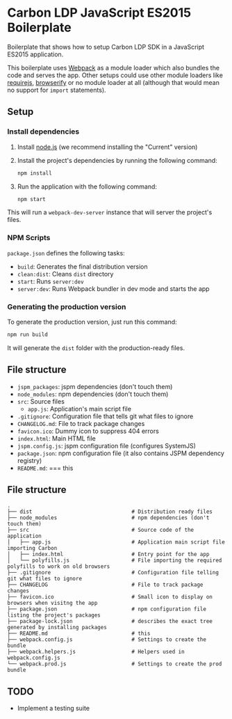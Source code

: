 # Carbon LDP JavaScript ES2015 Boilerplate

Boilerplate that shows how to setup Carbon LDP SDK in a JavaScript ES2015 application.

This boilerplate uses [Webpack](https://webpack.js.org) as a module loader which also bundles the code and serves the app. Other setups could use other module loaders like [requirejs](http://requirejs.org/), 
[browserify](http://browserify.org/) or no module loader at all (although that would mean no support for `import` statements).

## Setup

### Install dependencies
1. Install [node.js](https://nodejs.org/en/) (we recommend installing the "Current" version)
2. Install the project's dependencies by running the following command:

    ```bash
    npm install
    ```
3. Run the application with the following command:

    ```bash
    npm start
    ```
This will run a `webpack-dev-server` instance that will server the project's files.

### NPM Scripts

`package.json` defines the following tasks:

- `build`: Generates the final distribution version
- `clean:dist`: Cleans `dist` directory
- `start`: Runs `server:dev`
- `server:dev`: Runs Webpack bundler in dev mode and starts the app


### Generating the production version

To generate the production version, just run this command:

```bash
npm run build
```

It will generate the `dist` folder with the production-ready files.


## File structure

- `jspm_packages`: jspm dependencies (don't touch them)
- `node_modules`: npm dependencies (don't touch them)
- `src`: Source files
    - `app.js`: Application's main script file
- `.gitignore`: Configuration file that tells git what files to ignore
- `CHANGELOG.md`: File to track package changes
- `favicon.ico`: Dummy icon to suppress 404 errors
- `index.html`: Main HTML file
- `jspm.config.js`: jspm configuration file (configures SystemJS)
- `package.json`: npm configuration file (it also contains JSPM dependency registry)
- `README.md`: === this

## File structure

    .
    ├── dist                                # Distribution ready files
    ├── node_modules                        # npm dependencies (don't touch them)
    ├── src                                 # Source code of the application
    │   ├── app.js                          # Application main script file importing Carbon
    │   ├── index.html                      # Entry point for the app
    │   └── polyfills.js                    # File importing the required polyfills to work on old browsers
    ├── .gitignore                          # Configuration file telling git what files to ignore
    ├── CHANGELOG                           # File to track package changes
    ├── favicon.ico                         # Small icon to display on browsers when visitng the app
    ├── package.json                        # npm configuration file listing the project's packages
    ├── package-lock.json                   # describes the exact tree generated by installing packages 
    ├── README.md                           # this
    ├── webpack.config.js                   # Settings to create the bundle
    ├── webpack.helpers.js                  # Helpers used in webpack.config.js
    └── webpack.prod.js                     # Settings to create the prod bundle

## TODO

- Implement a testing suite